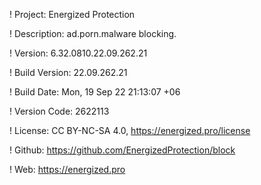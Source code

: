 ! Project: Energized Protection

! Description: ad.porn.malware blocking.

! Version: 6.32.0810.22.09.262.21

! Build Version: 22.09.262.21

! Build Date: Mon, 19 Sep 22 21:13:07 +06

! Version Code: 2622113

! License: CC BY-NC-SA 4.0, https://energized.pro/license

! Github: https://github.com/EnergizedProtection/block

! Web: https://energized.pro

